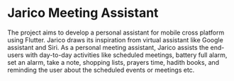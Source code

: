 # Jarico Meeting Assistant

The project aims to develop a personal assistant for mobile cross platform using Flutter. Jarico draws its inspiration from virtual assistant like Google assistant and Siri. As a personal meeting assistant, Jarico assists the end-users with day-to-day activities like scheduled meetings, battery full alarm, set an alarm, take a note, shopping lists, prayers time, hadith books, and reminding the user about the scheduled events or meetings etc.
